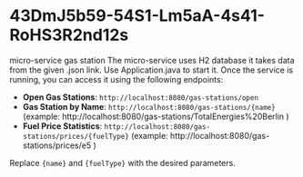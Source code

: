 # 43DmJ5b59-54S1-Lm5aA-4s41-RoHS3R2nd12s
micro-service gas station
The micro-service uses H2 database it takes data from the given .json link.
Use Application.java to start it.
Once the service is running, you can access it using the following endpoints:

- **Open Gas Stations**: `http://localhost:8080/gas-stations/open`
- **Gas Station by Name**: `http://localhost:8080/gas-stations/{name}` (example: http://localhost:8080/gas-stations/TotalEnergies%20Berlin )
- **Fuel Price Statistics**: `http://localhost:8080/gas-stations/prices/{fuelType}` (example: http://localhost:8080/gas-stations/prices/e5 )

Replace `{name}` and `{fuelType}` with the desired parameters.
